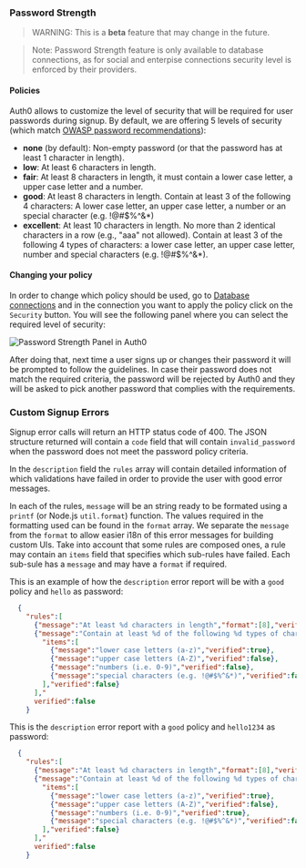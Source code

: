 ### Password Strength

> WARNING: This is a **beta** feature that may change in the future.

> Note: Password Strength feature is only available to database connections, as for social and enterpise connections security level is enforced by their providers.

#### Policies

Auth0 allows to customize the level of security that will be required for user passwords during signup. By default, we are offering 5 levels of security (which match [OWASP password recommendations](https://www.owasp.org/index.php/Authentication_Cheat_Sheet#Implement_Proper_Password_Strength_Controls)):

 * **none** (by default): Non-empty password (or that the password has at least 1 character in length).
 * **low**: At least 6 characters in length.
 * **fair**: At least 8 characters in length, it must contain a lower case letter, a upper case letter and a number.
 * **good**: At least 8 characters in length. Contain at least 3 of the following 4 characters: A lower case letter, an upper case letter, a number or an special character  (e.g. !@#$%^&*)
 * **excellent**: At least 10 characters in length. No more than 2 identical characters in a row (e.g., "aaa" not allowed). Contain at least 3 of the following 4 types of characters: a lower case letter, an upper case letter, number and special characters (e.g. !@#$%^&*).


#### Changing your policy

In order to change which policy should be used, go to [Database connections](https://app.auth0.com/#/connections/database) and in the connection you want to apply the policy click on the `Security` button. You will see the following panel where you can select the required level of security:

![Password Strength Panel in Auth0](https://i.cloudup.com/jH0kabJPoi.png)

After doing that, next time a user signs up or changes their password it will be prompted to follow the guidelines. In case their password does not match the required criteria, the password will be rejected by Auth0 and they will be asked to pick another password that complies with the requirements.

### Custom Signup Errors

Signup error calls will return an HTTP status code of 400. The JSON structure returned will contain a `code` field that will contain `invalid_password` when the password does not meet the password policy criteria. 

In the `description` field the `rules` array will contain detailed information of which validations have failed in order to provide the user with good error messages.

In each of the rules, `message` will be an string ready to be formated using a `printf` (or Node.js `util.format`) function. The values required in the formatting used can be found in the `format` array. We separate the `message` from the `format` to allow easier i18n of this error messages for building custom UIs. Take into account that some rules are composed ones, a rule may contain an `items` field that specifies which sub-rules have failed. Each sub-sule has a `message` and may have a `format` if required.

This is an example of how the `description` error report will be with a `good` policy and `hello` as password:
```json
  {
    "rules":[
      {"message":"At least %d characters in length","format":[8],"verified":false},
      {"message":"Contain at least %d of the following %d types of characters:","format":[3,4],
        "items":[
          {"message":"lower case letters (a-z)","verified":true},
          {"message":"upper case letters (A-Z)","verified":false},
          {"message":"numbers (i.e. 0-9)","verified":false},
          {"message":"special characters (e.g. !@#$%^&*)","verified":false}
        ],"verified":false}
      ],"
      verified":false
    }
```

This is the `description` error report with a `good` policy and `hello1234` as password:
```json
  {
    "rules":[
      {"message":"At least %d characters in length","format":[8],"verified":true},
      {"message":"Contain at least %d of the following %d types of characters:","format":[3,4],
        "items":[
          {"message":"lower case letters (a-z)","verified":true},
          {"message":"upper case letters (A-Z)","verified":false},
          {"message":"numbers (i.e. 0-9)","verified":true},
          {"message":"special characters (e.g. !@#$%^&*)","verified":false}
        ],"verified":false}
      ],"
      verified":false
    }
```

